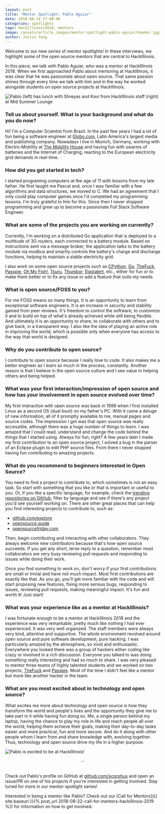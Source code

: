 ```yaml
---
layout: post
title: "Mentor Spotlight: Pablo Aguiar"
date: 2018-08-14 17:00:00
categories: spotlights
tags: HackIllinois2018, mentors
image: /assets/article_images/mentor-spotlight-pablo-aguiar/header.jpg
author: Justin Yang
---
```


Welcome to our new series of mentor spotlights! In these interviews, we highlight some of the open source mentors that are central to HackIllinois.

In this piece, we talk with Pablo Aguiar, who was a mentor at HackIllinois 2018. When we first approached Pablo about mentoring at HackIllinois, it was clear that he was passionate about open source. That same passion shines through every time we talk with him and in the way he worked alongside students on open source projects at HackIllinois.

![Pablo (left) has lunch with Shreyas and Kavi from HackIllinois staff (right) at Mid Summer Lounge](/assets/article_images/mentor-spotlight-pablo-aguiar/midsummer.jpg "Lunch with Pablo")

### Tell us about yourself. What is your background and what do you do now?
Hi! I'm a Computer Scientist from Brazil. In the past few years I had a lot of fun being a software engineer at [Globo.com](https://www.globo.com/), Latin America's largest media and publishing company. Nowadays I live in Munich, Germany, working with Electro-Mobility at [The Mobility House](https://www.mobilityhouse.com) and having fun with swarms of batteries and the Internet of Charging, reacting to the European electricity grid demands in real-time.

### How did you get started in tech?
I started programing computers at the age of 11 with lessons from my late father. He first taught me Pascal and, once I was familiar with a few algorithms and data structures, we moved to C. We had an agreement that I only could play computer games once I'd completed my programming lessons. I'm truly grateful to him for this. Since then I never stopped programming and grew up to become a passionate Full Stack Software Engineer.

### What are some of the projects you are working on currently?
Currently, I'm working on a distributed Go application that is deployed to a multitude of 3G routers, each connected to a battery module. Based on instructions sent via a message broker, the application talks to the battery module via modbus and smartly controls the battery's charge and discharge functions, helping to maintain a stable electricity grid.

I also work on some open source projects such as [CPython](https://github.com/python/cpython), [Go](https://github.com/golang/go), [TheFuck](https://github.com/nvbn/thefuck), [Passpie](https://github.com/marcwebbie/passpie), [Oh My Fish!](https://github.com/oh-my-fish), [Tsuru](https://github.com/tsuru), [Thumbor](https://github.com/thumbor), [Elastalert](https://github.com/Yelp/elastalert), etc., either for fun or to make them better or to fix any issue or add a feature that suits my needs.

### What is open source/FOSS to you?
For me FOSS means so many things. It is an opportunity to learn from exceptional software engineers. It is an increase in security and stability gained from peer reviews. It's freedom to control the software, to customize it and to build on top of what's already achieved while still being flexible. And ultimately it is an opportunity to share, to collaborate with others and to give back, in a transparent way. I also like the idea of playing an active role in improving the world, which is possible only when everyone has access to the way that world is designed.

### Why do you contribute to open source?
I contribute to open source because I really love to code. It also makes me a better engineer as I learn so much in the process, constantly. Another reason is that I believe in the open source culture and I see value in helping others and being helped.

### What was your first interaction/impression of open source and how has your involvement in open source evolved over time?
My first interaction with open source was back in 1998 when I first installed Linux as a second OS (dual boot) on my father's PC. With it came a deluge of new information, all of it promptly available to me, manual pages and source codes. The impression I got was that open source was really accessible, although there was a huge number of things to learn. I was amazed that I could read, understand and change the code behind the things that I started using. Always for fun, right? A few years later I made my first contribution to an open source project, I solved a bug in the parser of an Eclipse plugin to edit PHP source files. From there I never stopped having fun contributing to amazing projects.

### What do you recommend to beginners interested in Open Source?
You need to find a project to contribute to, which sometimes is not an easy task. So start with something that you like or that is important or useful to you. Or, if you like a specific language, for example, check the [trending repositories on GitHub](https://github.com/trending), filter by language and see if there's any project you'd see yourself working on. There are other great places that can help you find interesting projects to contribute to, such as:
- [github.com/explore](https://github.com/explore "Explore")
- [opensource.guide](https://opensource.guide "Open Source Guides")
- [opensourcefriday.com](https://opensourcefriday.com "Open Source Friday")

Then, begin contributing and interacting with other collaborators. They always welcome new contributors because that's how open source succeeds. If you get any short, terse reply to a question, remember most collaborators are very busy reviewing pull requests and responding to issues while doing their work.

Once you find something to work on, don't worry if your first contributions are small or trivial and have not much impact. Most first contributions are exactly like that. As you go, you'll get more familiar with the code and will start proposing new features, fixing more serious bugs, responding to issues, reviewing pull requests, making meaningful impact. It's fun and worth it! Just start!

### What was your experience like as a mentor at HackIllinois?
I was fortunate enough to be a mentor at HackIllinois 2018 and the experience was very remarkable, pretty much like nothing I had ever experienced. It was very well organized. The staff members were always very kind, attentive and supportive. The whole environment revolved around open source and pure software development, pure hacking. I was particularly amazed by the atmosphere, so vivid and enthusiastic. Everywhere you looked there was a group of hackers either coding like crazy or involved in a rich discussion. Everyone you talked to was doing something really interesting and had so much to share. I was very pleased to mentor three teams of highly talented students and we worked on two projects, [TheFuck](https://github.com/nvbn/thefuck) and [Passpie](https://github.com/marcwebbie/passpie). Most of the time I didn't feel like a mentor but more like another hacker in the team.

### What are you most excited about in technology and open source?
What excites me more about technology and open source is how they transform the world and people's lives and the opportunity they give me to take part in it while having fun doing so. Me, a single person behind my laptop, having the chance to play my role in life and reach people all over the world, helping them achieve their goals, making their day-to-day tasks easier and more practical, fun and more secure. And do it along with other people whom I learn from and share knowledge with, evolving together. Thus, technology and open source drive my life in a higher purpose.

![Pablo is excited to be at HackIllinois!](/assets/article_images/mentor-spotlight-pablo-aguiar/banner.jpg "Pablo points at the HackIllinois banner in the Siebel Atrium")

<center>&middot;&middot;&middot;</center><br>

Check out Pablo's profile on GitHub at [github.com/scorphus](https://github.com/scorphus) and open an issue/PR on one of his projects if you're interested in getting involved. Stay tuned for more in our mentor spotlight series!

Interested in being a mentor like Pablo? Check out our [Call for Mentors]({{ site.baseurl }}{% post_url 2018-08-22-call-for-mentors-hackillinois-2019 %}) for information on how to get involved.
